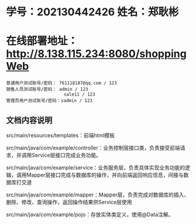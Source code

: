 # 学号：202130442426     姓名：郑耿彬
# 在线部署地址：http://8.138.115.234:8080/shoppingWeb

```
普通用户测试账号/密码： 761118187@qq.com / 123
销售人员测试账号/密码： admin / 123
                      sale11 / 123                    
管理员用户测试账号/密码：sadmin / 123
```

## 文档内容说明
src/main/resources/templates：前端html模板

src/main/java/com/example/controller：业务控制层接口类，负责接受前端请求，并调用Service层接口完成业务功能。

src/main/java/com/example/service：业务服务层，负责具体实现业务功能的逻辑，调用Mapper层接口完成与数据库的操作，并向前端返回响应信息，间接与数据库打交道

src/main/java/com/example/mapper：Mapper层，负责完成对数据库的插入、删除、修改、查询操作，返回操作结果供Service层使用

src/main/java/com/example/pojo：存放实体类定义，使用@Data注解。

